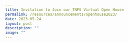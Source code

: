 ```yaml
---
title: Invitation to Join our TNPS Virtual Open House
permalink: /resources/announcements/openhouse2023/
date: 2023-05-24
layout: post
description: ""
image: ""
---
```

